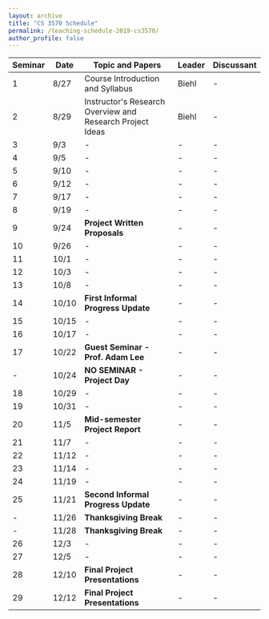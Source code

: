 ```yaml
---
layout: archive
title: "CS 3570 Schedule"
permalink: /teaching-schedule-2019-cs3570/
author_profile: false
---
```


| **Seminar** | **Date** | **Topic and Papers**  | **Leader** | **Discussant**
|---|---|---|---|---|
| 1 | 8/27 | Course Introduction and Syllabus | Biehl | - |
| 2 | 8/29 | Instructor's Research Overview and Research Project Ideas | Biehl | - |
| 3 | 9/3  | - | -| -|
| 4 | 9/5  | - | -| -|
| 5 | 9/10  | - | -| -|
| 6 | 9/12  | - | -| -|
| 7 | 9/17  | - | -| -|
| 8 | 9/19  | - | -| -|
| 9 | 9/24  | **Project Written Proposals** | -| -|
| 10| 9/26  | - | -| -|
| 11| 10/1  | - | -| -|
| 12| 10/3  | - | -| -|
| 13| 10/8  | - | -| -|
| 14| 10/10 | **First Informal Progress Update** | -| -|
| 15| 10/15 | - | -| -|
| 16| 10/17 | - | -| -|
| 17| 10/22 | **Guest Seminar - Prof. Adam Lee** | -| -|
| - | 10/24 | **NO SEMINAR - Project Day** | -| -|
| 18| 10/29 | - | -| -|
| 19| 10/31 | - | -| -|
| 20| 11/5  | **Mid-semester Project Report** | -| -|
| 21| 11/7  | - | -| -|
| 22| 11/12 | - | -| -|
| 23| 11/14 | - | -| -|
| 24| 11/19 | - | -| -|
| 25| 11/21 | **Second Informal Progress Update** | -| -|
| - | 11/26 | **Thanksgiving Break** | -| -|
| - | 11/28 | **Thanksgiving Break** | -| -|
| 26| 12/3  | - | -| -|
| 27| 12/5  | - | -| -|
| 28| 12/10 | **Final Project Presentations** | -| -|
| 29| 12/12 | **Final Project Presentations** | -| -|